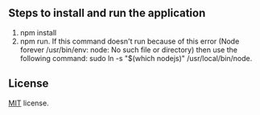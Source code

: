 ## Steps to install and run the application
1. npm install
2. npm run. If this command doesn't run because of this error (Node forever /usr/bin/env: node: No such file or directory) then use the following command: sudo ln -s "$(which nodejs)" /usr/local/bin/node.

License
-------------
<a href=/LICENSE.txt target="_blank">MIT</a> license.
